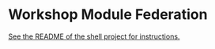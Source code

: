 # Workshop Module Federation
[See the README of the shell project for instructions.](https://github.com/janverhoeckx/workshop-module-federation/blob/main/README)
